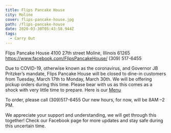 ```yaml
---
title: Flips Pancake House
city: Moline
cover: flips-pancake-house.jpg
path: /flips-pancake-house
date: 2020-03-30T05:43:58.944Z
tags:
  - Carry Out
---
```


Flips Pancake House
4100 27th street
Moline, Illinois 61265
https://www.facebook.com/FlipsPancakeHouse/
(309) 517-6455

Due to COVID-19, otherwise known as the coronavirus, and Governor JB Pritzker’s mandate, Flips Pancake House will be closed to dine-in customers from Tuesday, March 17th to Monday, March 30th. We will be offering pickup orders during this time. Please bear with us as this comes as a shock with very little time to prepare. Here is our [Menu](https://lachoweb.com/flips-menu/?fbclid=IwAR3mLPSy7USEb6ZGrzJo5Zqol4OVCyE__SGLaHLdPCCCyhSTmIoop6oxVTI)

To order, please call (309)517-6455 Our new hours, for now, will be 8AM –2 PM.

We appreciate your support and understanding, we will get through this together! Check our Facebook page for more updates and stay safe during this uncertain time.
